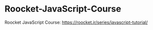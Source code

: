 # Roocket-JavaScript-Course
Roocket JavaScript Course: https://roocket.ir/series/javascript-tutorial/
